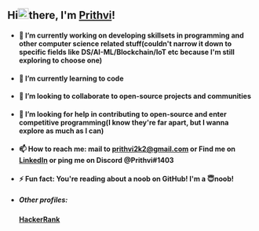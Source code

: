 ## Hi<img src="https://raw.githubusercontent.com/TheDudeThatCode/TheDudeThatCode/master/Assets/Hi.gif" alt="wav_hello" width="22" height="22"/>there, I'm [Prithvi](https://prithvi2k2.github.io/)!


- #### 🔭 I’m currently working on developing skillsets in programming and other computer science related stuff(couldn't narrow it down to specific fields like DS/AI-ML/Blockchain/IoT etc because I'm still exploring to choose one)
- #### 🌱 I’m currently learning to code
- #### 👯 I’m looking to collaborate to open-source projects and communities
- #### 🤔 I’m looking for help in contributing to open-source and enter competitive programming(I know they're far apart, but I wanna explore as much as I can)
- #### 📫 How to reach me: mail to prithvi2k2@gmail.com or Find me on [LinkedIn](https://www.linkedin.com/in/prithvi2k2/) or ping me on Discord @**Prithvi#1403**
- #### ⚡ Fun fact: You're reading about a noob on GitHub! I'm a 😇noob!
- ##### Other profiles:
   #### [HackerRank](https://www.hackerrank.com/prithvi2k2)

